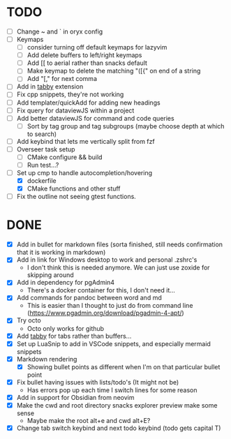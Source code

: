 # TODO

- [ ] Change ~ and \` in oryx config
- [ ] Keymaps
  - [ ] consider turning off default keymaps for lazyvim
  - [ ] Add delete buffers to left/right keymaps
  - [ ] Add [[ to aerial rather than snacks default
  - [ ] Make keymap to delete the matching "([{" on end of a string
  - [ ] Add "[," for next comma
- [ ] Add in [tabby](https://github.com/nanozuki/tabby.nvim?tab=readme-ov-file) extension
- [ ] Fix cpp snippets, they're not working
- [ ] Add templater/quickAdd for adding new headings
- [ ] Fix query for dataviewJS within a project
- [ ] Add better dataviewJS for command and code queries
  - [ ] Sort by tag group and tag subgroups (maybe choose depth at which to search)
- [ ] Add keybind that lets me vertically split from fzf
- [ ] Overseer task setup
  - [ ] CMake configure && build
  - [ ] Run test...?
- [ ] Set up cmp to handle autocompletion/hovering
  - [x] dockerfile
  - [x] CMake functions and other stuff
- [ ] Fix the outline not seeing gtest functions.

# DONE

- [x] Add in bullet for markdown files (sorta finished, still needs confirmation that it is working in markdown)
- [x] Add in link for Windows desktop to work and personal .zshrc's
  - I don't think this is needed anymore. We can just use zoxide for skipping around
- [x] Add in dependency for pgAdmin4
  - There's a docker container for this, I don't need it...
- [x] Add commands for pandoc between word and md
  - This is easier than I thought to just do from command line
    (<https://www.pgadmin.org/download/pgadmin-4-apt/>)
- [x] Try octo
  - Octo only works for github
- [x] Add [tabby](https://github.com/nanozuki/tabby.nvim) for tabs rather than buffers...
- [x] Set up LuaSnip to add in VSCode snippets, and especially mermaid snippets
- [x] Markdown rendering
  - [x] Showing bullet points as different when I'm on that particular bullet point
- [x] Fix bullet having issues with lists/todo's (It might not be)
  - Has errors pop up each time I switch lines for some reason
- [x] Add in support for Obsidian from neovim
- [x] Make the cwd and root directory snacks explorer preview make some sense
  - Maybe make the root alt+e and cwd alt+E?
- [x] Change tab switch keybind and next todo keybind (todo gets capital T)
